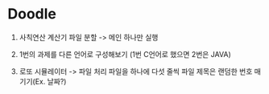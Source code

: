 # Doodle
1. 사칙연산 계산기 파일 분할 -> 메인 하나만 실행
 
2. 1번의 과제를 다른 언어로 구성해보기
        (1번 C언어로 했으면 2번은 JAVA)
3. 로또 시뮬레이터 -> 파일 처리 
        파일을 하나에 다섯 줄씩
        파일 제목은 랜덤한 번호 매기기(Ex. 날짜?)
